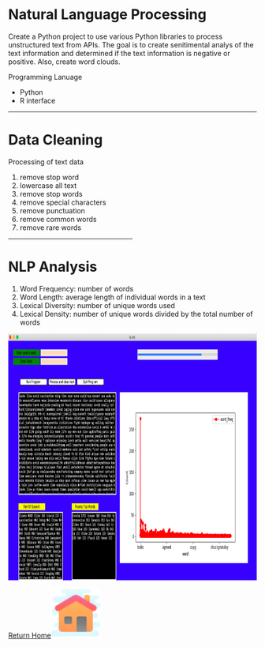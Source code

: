 # Natural Language Processing


<p>Create a Python project to use various Python libraries to process unstructured text from APIs.  The goal is to create senitimental analys of the text information and determined if the text information is negative or positive. Also, create word clouds. </p>


<p color="blue"> Programming Lanuage</p>
 
 <ul>
  <li>Python</li>
  <li>R interface</li> 
 </ul>
   
<hr>

<H1> Data Cleaning</H1>

<P>Processing of text data </P>

  <ol>
 
  <LI>remove stop word</li>
  <LI>lowercase all text</li>
  <LI>remove stop words</li>
  <LI>remove special characters</li>
  <LI>remove punctuation</li>
  <LI>remove common words</li>
   <LI>remove rare words</li>
   </ol> 


<hr style="width:50%;text-align:left;margin-left:0">
<H1>   NLP Analysis </H1>

 <ol> 
 <li>Word Frequency: number of words 
 <li>Word Length: average length of individual words in a text
 <li>Lexical Diversity: number of unique words used 
 <li>Lexical Density:  number of unique words divided by the total number of words

</ol>

<img src="../images/NLP_GUI2.png" alt="Simply Easy Learning" width="900"
height="500">
 


 <a href="https:/clarkec77.github.io">Return Home<img border="0" alt="W3Schools" src="../images/Home.png" width="100" height="100"></a>
 




